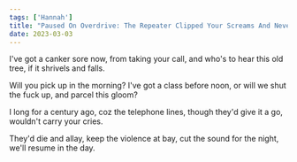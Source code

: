 ```yaml
---  
tags: ['Hannah']
title: "Paused On Overdrive: The Repeater Clipped Your Screams And Never Heard Your Whispers"
date: 2023-03-03
---
```


I've got a canker sore now,
from taking your call,
and who's to hear this old tree,
if it shrivels and falls.

Will you pick up in the morning?
I've got a class before noon,
or will we shut the fuck up,
and parcel this gloom?

I long for a century ago,
coz the telephone lines,
though they'd give it a go,
wouldn't carry your cries.

They'd die and allay,
keep the violence at bay,
cut the sound for the night,
we'll resume in the day.
